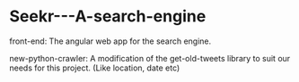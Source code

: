 # Seekr---A-search-engine

front-end: The angular web app for the search engine. 

new-python-crawler: A modification of the get-old-tweets library to suit our needs for this project. (Like location, date etc)
